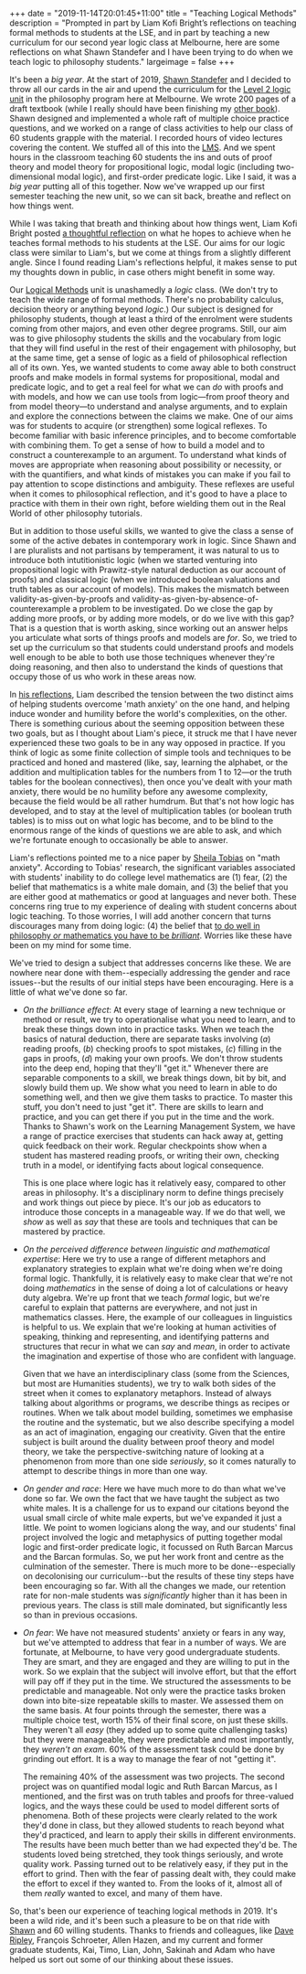 +++
date = "2019-11-14T20:01:45+11:00"
title = "Teaching Logical Methods"
description = "Prompted in part by Liam Kofi Bright’s reflections on teaching formal methods to students at the LSE, and in part by teaching a new curriculum for our second year logic class at Melbourne, here are some reflections on what Shawn Standefer and I have been trying to do when we teach logic to philosophy students."
largeimage = false
+++

It's been a *big year*. At the start of 2019, [Shawn Standefer](https://shawn-standefer.github.io) and I decided to throw all our cards in the air and upend the curriculum for the [Level 2 logic unit](https://consequently.org/class/2019/PHIL20030) in the philosophy program here at Melbourne. We wrote 200 pages of a draft textbook (while I really should have been finishing my [other book](http://consequently.org/writing/ptrm)). Shawn designed and implemented a whole raft of multiple choice practice questions, and we worked on a range of class activities to help our class of 60 students grapple with the material. I recorded hours of video lectures covering the content. We stuffed all of this into the [LMS](https://lms.unimelb.edu.au). And we spent hours in the classroom teaching 60 students the ins and outs of proof theory and model theory for propositional logic, modal logic (including two-dimensional modal logic), and first-order predicate logic.  Like I said, it was a *big year* putting all of this together. Now we've wrapped up our first semester teaching the new unit, so we can sit back, breathe and reflect on how things went. 

While I was taking that breath and thinking about how things went, Liam Kofi Bright posted [a thoughtful reflection](https://sootyempiric.blogspot.com/2019/11/just-humble-philosopher.html) on what he hopes to achieve when he teaches formal methods to his students at the LSE. Our aims for our logic class were similar to Liam's, but we come at things from a slightly different angle. Since I found reading Liam's reflections helpful, it makes sense to put my thoughts down in public, in case others might benefit in some way.

Our [Logical Methods](https://consequently.org/class/2019/PHIL20030) unit is unashamedly a *logic* class. (We don't try to teach the wide range of formal methods. There's no probability calculus, decision theory or anything beyond *logic*.) Our subject is designed for philosophy students, though at least a third of the enrolment were students coming from other majors, and even other degree programs. Still, our aim was to give philosophy students the skills and the vocabulary from logic that they will find useful in the rest of their engagement with philosophy, but at the same time, get a sense of logic as a field of philosophical reflection all of its own. Yes, we wanted students to come away able to both construct proofs and make models in formal systems for propositional, modal and predicate logic, and to get a real feel for what we can *do* with proofs and with models, and how we can use tools from logic—from proof theory and from model theory—to understand and analyse arguments, and to explain and explore the connections between the claims we make. One of our aims was for students to acquire (or strengthen) some logical reflexes. To become familiar with basic inference principles, and to become comfortable with combining them. To get a sense of how to build a model and to construct a counterexample to an argument. To understand what kinds of moves are appropriate when reasoning about possibility or necessity, or with the quantifiers, and what kinds of mistakes you can make if you fail to pay attention to scope distinctions and ambiguity. These reflexes are useful when it comes to philosophical reflection, and it's good to have a place to practice with them in their own right, before wielding them out in the Real World of other philosophy tutorials.

But in addition to those useful skills, we wanted to give the class a sense of some of the active debates in contemporary work in logic. Since Shawn and I are pluralists and not partisans by temperament, it was natural to us to introduce both intutitionistic logic (when we started venturing into propositional logic with Prawitz-style natural deduction as our account of proofs) and classical logic (when we introduced boolean valuations and truth tables as our account of models). This makes the mismatch between validity-as-given-by-proofs and validity-as-given-by-absence-of-counterexample a problem to be investigated. Do we close the gap by adding more proofs, or by adding more models, or do we live with this gap? That is a question that is worth asking, since working out an answer helps you articulate what sorts of things proofs and models are *for*. So, we tried to set up the curriculum so that students could understand proofs and models well enough to be able to both use those techniques whenever they're doing reasoning, and then also to understand the kinds of questions that occupy those of us who work in these areas now.

In [his reflections](https://sootyempiric.blogspot.com/2019/11/just-humble-philosopher.html), Liam described the tension between the two distinct aims of helping students overcome 'math anxiety' on the one hand, and helping induce wonder and humility before the world's complexities, on the other. There is something curious about the seeming opposition between these two goals, but as I thought about Liam's piece, it struck me that I have never experienced these two goals to be in any way opposed in practice. If you think of logic as some finite collection of simple tools and techniques to be practiced and honed and mastered (like, say, learning the alphabet, or the addition and multiplication tables for the numbers from 1 to 12—or the truth tables for the boolean connectives), then once you've dealt with your math anxiety, there would be no humility before any awesome complexity, because the field would be all rather humdrum. But that's not how logic has developed, and to stay at the level of multiplication tables (or boolean truth tables) is to miss out on what logic has become, and to be blind to the enormous range of the kinds of questions we are able to ask, and which we're fortunate enough to occasionally be able to answer.

Liam's reflections pointed me to a nice paper by [Sheila Tobias](https://www.nacadajournal.org/doi/abs/10.12930/0271-9517-10.1.47) on "math anxiety". According to Tobias' research, the significant variables associated with students' inability to do college level mathematics are (1) fear, (2) the belief that mathematics is a white male domain, and (3) the belief that you are either good at mathematics or good at languages and never both. These concerns ring true to my experience of dealing with student concerns about logic teaching. To those worries, I will add another concern that turns discourages many from doing logic: (4) the belief that [to do well in philosophy *or* mathematics you have to be *brilliant*](http://web.apsanet.org/cswp/wp-content/uploads/sites/4/2015/08/bian-lin-et-al.-gender-stereotypes-abt-intell-ability-emerge-early-Science-Jan-2017.pdf). Worries like these have been on my mind for some time.

We've tried to design a subject that addresses concerns like these. We are nowhere near done with them--especially addressing the gender and race issues--but the results of our initial steps have been encouraging. Here is a little of what we've done so far. 

* *On the brilliance effect*: At every stage of learning a new technique or method or result, we try to operationalise what you need to learn, and to break these things down into in practice tasks. When we teach the basics of natural deduction, there are separate tasks involving (_a_) reading proofs, (_b_) checking proofs to spot mistakes,  (_c_) filling in the gaps in proofs, (_d_) making your own proofs. We don't throw students into the deep end, hoping that they'll "get it." Whenever there are separable components to a skill, we break things down, bit by bit, and slowly build them up. We show what you need to learn in able to do something well, and then we give them tasks to practice. To master this stuff, you don't need to just "get it". There are skills to learn and practice, and you can get there if you put in the time and the work. Thanks to Shawn's work on the Learning Management System, we have a range of practice exercises that students can hack away at, getting quick feedback on their work. Regular checkpoints show when a student has mastered reading proofs, or writing their own, checking truth in a model, or identifying facts about logical consequence.

    This is one place where logic has it relatively easy, compared to other areas in philosophy. It's a disciplinary norm to define things precisely and work things out piece by piece. It's our job as educators to introduce those concepts in a manageable way. If we do that well, we *show* as well as *say* that these are tools and techniques that can be mastered by practice. 

* *On the perceived difference between linguistic and mathematical expertise*:  Here we try to use a range of different metaphors and explanatory strategies to explain what we're doing when we're doing formal logic. Thankfully, it is relatively easy to make clear that we're not doing *mathematics* in the sense of doing a lot of calculations or heavy duty algebra. We're up front that we teach *formal* logic, but we're careful to explain that patterns are everywhere, and not just in mathematics classes. Here, the example of our colleagues in linguistics is helpful to us. We explain that we're looking at human activities of speaking, thinking and representing, and identifying patterns and structures that recur in what we can *say* and *mean*, in order to activate the imagination and expertise of those who are confident with language. 

    Given that we have an interdisciplinary class (some from the Sciences, but most are Humanities students), we try to walk both sides of the street when it comes to explanatory metaphors. Instead of always talking about algorithms or programs, we describe things as recipes or routines. When we talk about model building, sometimes we emphasise the routine and the systematic, but we also describe specifying a model as an act of imagination, engaging our creativity. Given that the entire subject is built around the duality between proof theory and model theory, we take the perspective-switching nature of looking at a phenomenon from more than one side *seriously*, so it comes naturally to attempt to describe things in more than one way.

* *On gender and race*: Here we have much more to do than what we've done so far. We own the fact that we have taught the subject as two white males. It is a challenge for us to expand our citations beyond the usual small circle of white male experts, but we've expanded it just a little. We point to women logicians along the way, and our students' final project involved the logic and metaphysics of putting together modal logic and first-order predicate logic, it focussed on Ruth Barcan Marcus and the Barcan formulas. So, we put her work front and centre as the culmination of the semester. There is much more to be done--especially on decolonising our curriculum--but the results of these tiny steps have been encouraging so far. With all the changes we made, our retention rate for non-male students was *significantly* higher than it has been in previous years. The class is still male dominated, but significantly less so than in previous occasions. 

* *On fear*: We have not measured students' anxiety or fears in any way, but we've attempted to address that fear in a number of ways. We are fortunate, at Melbourne, to have very good undergraduate students. They are smart, and they are engaged and they are willing to put in the work. So we explain that the subject will involve effort, but that the effort will pay off if they put in the time. We structured the assessments to be predictable and manageable. Not only were the practice tasks broken down into bite-size repeatable skills to master. We assessed them on the same basis. At four points through the semester, there was a multiple choice test, worth 15% of their final score, on just these skills. They weren't all *easy* (they added up to  some quite challenging tasks) but they were manageable, they were predictable and most importantly, they *weren't an exam*. 60% of the assessment task could be done by grinding out effort. It is a way to manage the fear of not "getting it". 

    The remaining 40% of the assessment was two projects. The second project was on quantified modal logic and Ruth Barcan Marcus, as I mentioned, and the first was on  truth tables and proofs for three-valued logics, and the ways these could be used to model different sorts of phenomena. Both of these projects were clearly related to the work they'd done in class, but they allowed students to reach beyond what they'd practiced, and learn to apply their skills in different environments. The results have been much better than we had expected they'd be. The students loved being stretched, they took things seriously, and wrote quality work. Passing turned out to be relatively easy, if they put in the effort to grind. Then with the fear of passing dealt with, they could make the effort to excel if they wanted to. From the looks of it, almost all of them *really* wanted to excel, and many of them have.
    
So, that's been our experience of teaching logical methods in 2019. It's been a wild ride, and it's been such a pleasure to be on that ride with [Shawn](https://shawn-standefer.github.io) and 60 willing students. Thanks to friends and colleagues, like [Dave Ripley](http://davewripley.rocks), François Schroeter, Allen Hazen, and my current and former graduate students, Kai, Timo, Lian, John, Sakinah and Adam who have helped us sort out some of our thinking about these issues. 


